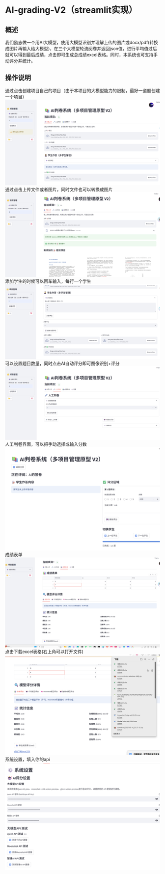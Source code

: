 # AI-grading-V2（streamlit实现）
## 概述
我们励志做一个用AI大模型，使用大模型识别并理解上传的图片或docx/pdf(转换成图片再输入给大模型)，在三个大模型轮流阅卷并返回json值，进行平均值过后就可以得到最后成绩，点击即可生成总成绩excel表格。同时，本系统也可支持手动评分并统计。
## 操作说明
通过点击创建项目自己的项目（由于本项目的大模型能力的限制，最好一道题创建一个项目）
![通过点击创建项目自己的项目](项目创建.png)
通过点击上传文件或者图片，同时文件也可以转换成图片
![上传文件或者图片](上传文件或图片.png)
添加学生的时候可以回车输入，每行一个学生
![添加学生](添加学生.png)
可以设置题目数量，同时点击AI自动评分即可图像识别+评分
![题目数量和AI评分](题目数量和AI评分.png)
人工判卷界面，可以把手动选择或输入分数
![人工判卷](人工判卷.png)
成绩表单
![成绩表单](成绩表单.png)
点击下载excel表格(右上角可以打开文件)
![excel](excel.png)
系统设置，填入你的api
![api](api.png)


